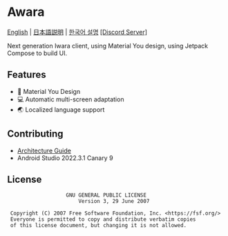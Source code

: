 # Awara
[English](doc/README.en.md) | [日本語説明](doc/README.ja.md) | [한국어 설명](doc/README.ko.md)
[[Discord Server]](https://discord.gg/G22sSzJbzh)

Next generation Iwara client, using Material You design, using Jetpack Compose to build UI.

## Features
- 🎨 Material You Design
- 💻 Automatic multi-screen adaptation
- 🌏 Localized language support

## Contributing
- [Architecture Guide](https://developer.android.com/topic/architecture)
- Android Studio 2022.3.1 Canary 9

## License
```text
                   GNU GENERAL PUBLIC LICENSE
                       Version 3, 29 June 2007

 Copyright (C) 2007 Free Software Foundation, Inc. <https://fsf.org/>
 Everyone is permitted to copy and distribute verbatim copies
 of this license document, but changing it is not allowed.
```